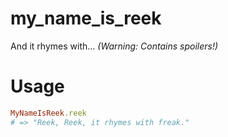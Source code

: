 my_name_is_reek
=============

And it rhymes with... _(Warning: Contains spoilers!)_

Usage
=====
```ruby
MyNameIsReek.reek
# => "Reek, Reek, it rhymes with freak."
```
